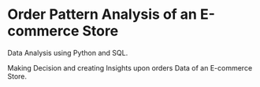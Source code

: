 # Order Pattern Analysis of an E-commerce Store
Data Analysis using Python and SQL.

Making Decision and creating Insights upon orders Data of an E-commerce Store.




